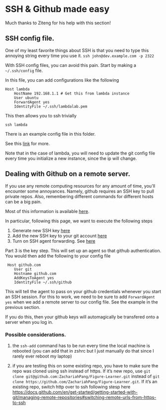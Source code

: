 # SSH & Github made easy

Much thanks to Ziteng for his help with this section! 


## SSH config file. 
One of my least favorite things about SSH is that you need to type this annoying string 
every time you use it. 
`ssh john@dev.example.com -p 2322`

With SSH config files, you can avoid this pain. 
Start by making a `~/.ssh/config` file. 

In this file, you can add configurations like the following 


```
Host lambda
    HostName 192.168.1.1 # Get this from lambda instance
    User ubuntu
    ForwardAgent yes
    IdentityFile ~/.ssh/lambdalab.pem
 ```

This then allows you to ssh trivially 

`ssh lambda`

There is an example config file in this folder. 

See this [link](https://linuxize.com/post/using-the-ssh-config-file/) for more.

Note that in the case of lambda, you will need to update the git config file 
every time you initialize a new instance, since the ip will change. 




## Dealing with Github on a remote server. 


If you use any remote computing resources for any amount of time, you'll encounter some annoyances. 
Namely, github requires an SSH key to pull private repos. Also, remembering different commands 
for different hosts can be a big pain. 

Most of this information is available [here](https://docs.github.com/en/authentication/connecting-to-github-with-ssh/about-ssh).

In particular, following this page, we want to execute the following steps


1. Generate new SSH key [here](https://docs.github.com/en/authentication/connecting-to-github-with-ssh/generating-a-new-ssh-key-and-adding-it-to-the-ssh-agent)
2. Add the new SSH key to your git account [here](https://docs.github.com/en/authentication/connecting-to-github-with-ssh/adding-a-new-ssh-key-to-your-github-account)
3. Turn on SSH agent forwarding. See [here](https://docs.github.com/en/authentication/connecting-to-github-with-ssh/using-ssh-agent-forwarding)

Part 3 is the key step. This will set up an agent so that github authentication. 
You would then add the following to your config file 
```
 Host github.com
    User git
    Hostname github.com
    AddKeysToAgent yes
    IdentityFile ~/.ssh/github
 ```

This will tell the agent to pass on your github credentials whenever you 
start an SSH session. For this to work, we need to be sure to add
`ForwardAgent yes` when we add a remote server to our config file. 
See the example in the previous section. 

If you do this, then your github keys will automagically be transfered 
onto a server when you log in. 

### Possible considerations. 

1. the `ssh-add` command has to be run every time the local machine is rebooted
(you can add that in zshrc but I just manually do that since I rarely ever reboot my laptop)

2. if you are testing this on some existing repo, you have to make sure the repo was cloned using ssh instead of https. 
If it’s new repo, use `git clone git@github.com:ZachariahPang/Figure-Learner.git` 
instead of `git clone https://github.com/ZachariahPang/Figure-Learner.git`. If it’s an existing repo, 
switch http over to ssh following stesp here https://docs.github.com/en/get-started/getting-started-with-git/managing-remote-repositories#switching-remote-urls-from-https-to-ssh
